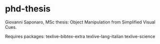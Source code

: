 # phd-thesis
Giovanni Saponaro, MSc thesis: Object Manipulation from Simplified Visual Cues.

Requires packages: texlive-bibtex-extra texlive-lang-italian texlive-science
